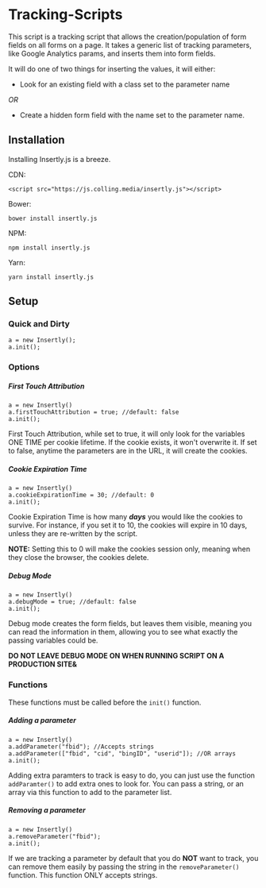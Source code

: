 # Tracking-Scripts

This script is a tracking script that allows the creation/population of form fields on all forms on a page. It takes a generic list of tracking parameters, like Google Analytics params, and inserts them into form fields.

It will do one of two things for inserting the values, it will either:

- Look for an existing field with a class set to the parameter name

_OR_

- Create a hidden form field with the name set to the parameter name.

## Installation

Installing Insertly.js is a breeze. 

CDN:
```
<script src="https://js.colling.media/insertly.js"></script>
```


Bower:
```
bower install insertly.js
```

NPM:
```
npm install insertly.js
```

Yarn:
```
yarn install insertly.js
```


## Setup

### Quick and Dirty
```
a = new Insertly();
a.init();
```

### Options

##### First Touch Attribution
```
a = new Insertly()
a.firstTouchAttribution = true; //default: false
a.init();
```

First Touch Attribution, while set to true, it will only look for the variables ONE TIME per cookie lifetime. If the cookie exists, it won't overwrite it. If set to false, anytime the parameters are in the URL, it will create the cookies.

##### Cookie Expiration Time
```
a = new Insertly()
a.cookieExpirationTime = 30; //default: 0
a.init();
```

Cookie Expiration Time is how many **_days_** you would like the cookies to survive. For instance, if you set it to 10, the cookies will expire in 10 days, unless they are re-written by the script.

**NOTE:** Setting this to 0 will make the cookies session only, meaning when they close the browser, the cookies delete.

##### Debug Mode
```
a = new Insertly()
a.debugMode = true; //default: false
a.init();
```

Debug mode creates the form fields, but leaves them visible, meaning you can read the information in them, allowing you to see what exactly the passing variables could be.

**DO NOT LEAVE DEBUG MODE ON WHEN RUNNING SCRIPT ON A PRODUCTION SITE&**


### Functions

These functions must be called before the `init()` function.

##### Adding a parameter
```
a = new Insertly()
a.addParameter("fbid"); //Accepts strings
a.addParameter(["fbid", "cid", "bingID", "userid"]); //OR arrays
a.init();
```
Adding extra paramters to track is easy to do, you can just use the function `addParamter()` to add extra ones to look for. You can pass a string, or an array via this function to add to the parameter list.

##### Removing a parameter
```
a = new Insertly()
a.removeParameter("fbid");
a.init();
```
If we are tracking a parameter by default that you do **NOT** want to track, you can remove them easily by passing the string in the `removeParameter()` function. This function ONLY accepts strings.
